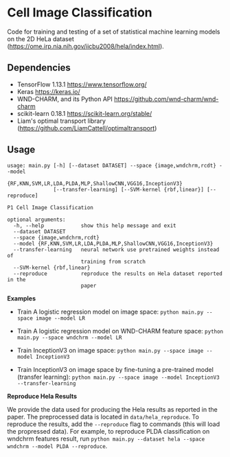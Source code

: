 # Cell Image Classification

Code for training and testing of a set of statistical machine learning models on the 2D HeLa dataset (https://ome.irp.nia.nih.gov/iicbu2008/hela/index.html).

## Dependencies

* TensorFlow 1.13.1 https://www.tensorflow.org/
* Keras https://keras.io/
* WND-CHARM, and its Python API https://github.com/wnd-charm/wnd-charm
* scikit-learn 0.18.1 <https://scikit-learn.org/stable/>
* Liam's optimal transport library (https://github.com/LiamCattell/optimaltransport)

## Usage

```
usage: main.py [-h] [--dataset DATASET] --space {image,wndchrm,rcdt} --model
               {RF,KNN,SVM,LR,LDA,PLDA,MLP,ShallowCNN,VGG16,InceptionV3}
               [--transfer-learning] [--SVM-kernel {rbf,linear}] [--reproduce]

P1 Cell Image Classification

optional arguments:
  -h, --help            show this help message and exit
  --dataset DATASET
  --space {image,wndchrm,rcdt}
  --model {RF,KNN,SVM,LR,LDA,PLDA,MLP,ShallowCNN,VGG16,InceptionV3}
  --transfer-learning   neural network use pretrained weights instead of
                        training from scratch
  --SVM-kernel {rbf,linear}
  --reproduce           reproduce the results on Hela dataset reported in the
                        paper
```

**Examples**

* Train A logistic regression model on image space: `python main.py --space image --model LR`

* Train A logistic regression model on WND-CHARM feature space: `python main.py --space wndchrm --model LR`

* Train InceptionV3 on image space: `python main.py --space image --model InceptionV3`

* Train InceptionV3 on image space by fine-tuning a pre-trained model (transfer learning): `python main.py --space image --model InceptionV3 --transfer-learning`

**Reproduce Hela Results**

We provide the data used for producing the Hela results as reported in the paper. The preprocessed data is  located in `data/hela_reproduce`. To reproduce the results, add the `--reproduce` flag to commands (this will load the propressed data). For example, to reproduce PLDA classification on wndchrm features result, run `python main.py --dataset hela --space wndchrm --model PLDA --reproduce`.
